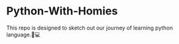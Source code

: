 # Python-With-Homies
This repo is designed to sketch out our journey of learning python language.🐍💻

